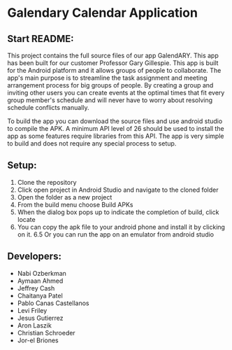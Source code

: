 # Galendary Calendar Application

## Start README:
This project contains the full source files of our app GalendARY. This app has been built for our customer Professor Gary Gillespie. This app is built for the Android platform and it allows groups of people to collaborate. The app's main purpose is to streamline the task assignment and meeting arrangement process for big groups of people. By creating a group and inviting other users you can create events at the optimal times that fit every group member's schedule and will never have to worry about resolving schedule conflicts manually.

To build the app you can download the source files and use android studio to compile the APK. A minimum API level of 26 should be used to install the app as some features require libraries from this API. The app is very simple to build and does not require any special process to setup.

## Setup:
1. Clone the repository
2. Click open project in Android Studio and navigate to the cloned folder
3. Open the folder as a new project
4. From the build menu choose Build APKs
5. When the dialog box pops up to indicate the completion of build, click locate
6. You can copy the apk file to your android phone and install it by clicking on it.
6.5 Or you can run the app on an emulator from android studio

## Developers:
- Nabi Ozberkman
- Aymaan Ahmed
- Jeffrey Cash
- Chaitanya Patel
- Pablo Canas Castellanos
- Levi Friley
- Jesus Gutierrez
- Aron Laszik
- Christian Schroeder
- Jor-el Briones

